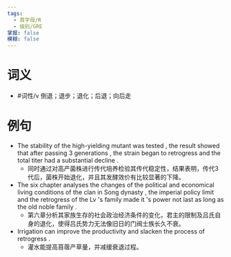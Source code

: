 ```yaml
---
tags:
  - 首字母/R
  - 级别/GRE
掌握: false
模糊: false
---
```

# 词义
- #词性/v  倒退；退步；退化；后退；向后走
# 例句
- The stability of the high-yielding mutant was tested , the result showed that after passing 3 generations , the strain began to retrogress and the total titer had a substantial decline .
	- 同时通过对高产菌株进行传代培养检验其传代稳定性，结果表明，传代3代后，菌株开始退化，并且其发酵效价有比较显著的下降。
- The six chapter analyses the changes of the political and economical living conditions of the clan in Song dynasty , the imperial policy limit and the retrogress of the Lv 's family made it 's power not last as long as the old noble family .
	- 第六章分析其家族生存的社会政治经济条件的变化，君主的限制及吕氏自身的退化，使得吕氏势力无法像旧日的门阀士族长久不衰。
- Irrigation can improve the productivity and slacken the process of retrogress .
	- 灌水能提高苜蓿产草量，并减缓衰退过程。
